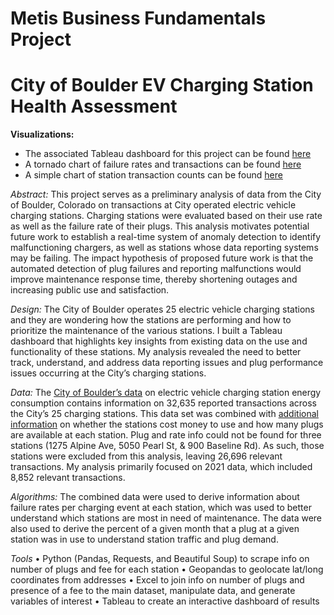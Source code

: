 # Metis Business Fundamentals Project
# City of Boulder EV Charging Station Health Assessment

**Visualizations:**
- The associated Tableau dashboard for this project can be found [here](https://public.tableau.com/views/BoulderEVChargingStations/Dashboard?:language=en-US&:display_count=n&:origin=viz_share_link)
- A tornado chart of failure rates and transactions can be found [here](https://public.tableau.com/views/EVStationTornadoChart/Tornado?:language=en-US&:display_count=n&:origin=viz_share_link)
- A simple chart of station transaction counts can be found [here](https://public.tableau.com/views/BoulderEVTransactionCount2021/NumberofTransactions?:language=en-US&:display_count=n&:origin=viz_share_link)

*Abstract:* This project serves as a preliminary analysis of data from the City of Boulder, Colorado on transactions at City operated electric vehicle charging stations. Charging stations were evaluated based on their use rate as well as the failure rate of their plugs. This analysis motivates potential future work to establish a real-time system of anomaly detection to identify malfunctioning chargers, as well as stations whose data reporting systems may be failing. The impact hypothesis of proposed future work is that the automated detection of plug failures and reporting malfunctions would improve maintenance response time, thereby shortening outages and increasing public use and satisfaction. 

*Design:* The City of Boulder operates 25 electric vehicle charging stations and they are wondering how the stations are performing and how to prioritize the maintenance of the various stations. I built a Tableau dashboard that highlights key insights from existing data on the use and functionality of these stations. My analysis revealed the need to better track, understand, and address data reporting issues and plug performance issues occurring at the City’s charging stations.

*Data:* The [City of Boulder’s data](https://open-data.bouldercolorado.gov/datasets/183adc24880b41c4be9fd6a14eb6165f_0/explore) on electric vehicle charging station energy consumption contains information on 32,635 reported transactions across the City’s 25 charging stations. This data set was combined with [additional information](https://bouldercolorado.gov/services/electric-vehicle-charging-stations#section-8319) on whether the stations cost money to use and how many plugs are available at each station. Plug and rate info could not be found for three stations (1275 Alpine Ave, 5050 Pearl St, & 900 Baseline Rd). As such, those stations were excluded from this analysis, leaving 26,696 relevant transactions. My analysis primarily focused on 2021 data, which included 8,852 relevant transactions.

*Algorithms:* The combined data were used to derive information about failure rates per charging event at each station, which was used to better understand which stations are most in need of maintenance. The data were also used to derive the percent of a given month that a plug at a given station was in use to understand station traffic and plug demand.

*Tools*
•	Python (Pandas, Requests, and Beautiful Soup) to scrape info on number of plugs and fee for each station
•	Geopandas to geolocate lat/long coordinates from addresses
•	Excel to join info on number of plugs and presence of a fee to the main dataset, manipulate data, and generate variables of interest
•	Tableau to create an interactive dashboard of results
